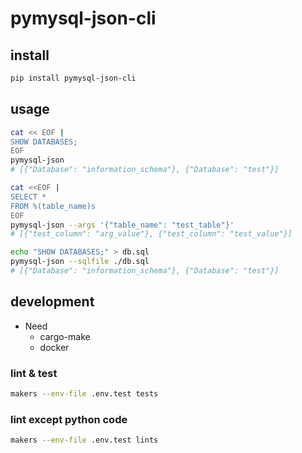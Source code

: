 # pymysql-json-cli

## install

```sh
pip install pymysql-json-cli
```

## usage

```sh
cat << EOF |
SHOW DATABASES;
EOF
pymysql-json
# [{"Database": "information_schema"}, {"Database": "test"}]
```

```sh
cat <<EOF |
SELECT *
FROM %(table_name)s
EOF
pymysql-json --args '{"table_name": "test_table"}'
# [{"test_column": "arg_value"}, {"test_column": "test_value"}]
```

```sh
echo "SHOW DATABASES;" > db.sql
pymysql-json --sqlfile ./db.sql
# [{"Database": "information_schema"}, {"Database": "test"}]
```

## development

- Need
  - cargo-make
  - docker

### lint & test

```sh
makers --env-file .env.test tests
```

### lint except python code

```sh
makers --env-file .env.test lints
```
